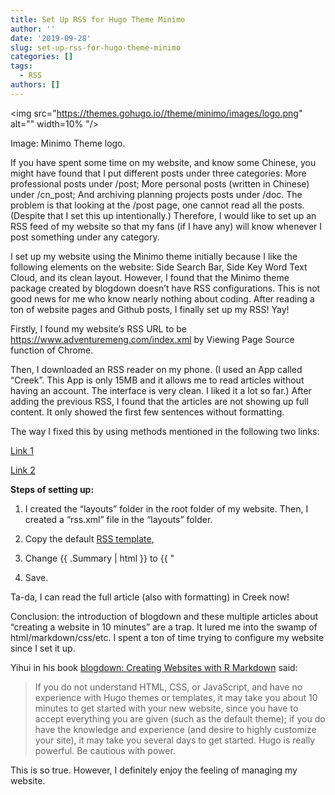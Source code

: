 ```yaml
---
title: Set Up RSS for Hugo Theme Minimo
author: ''
date: '2019-09-28'
slug: set-up-rss-for-hugo-theme-minimo
categories: []
tags:
  - RSS
authors: []
---
```


<img src="https://themes.gohugo.io//theme/minimo/images/logo.png" alt="" width=10% "/>

Image: Minimo Theme logo.

If you have spent some time on my website, and know some Chinese, you might have found that I put different posts under three categories: 
More professional posts under /post;
More personal posts (written in Chinese) under /cn_post;
And archiving planning projects posts under /doc.
The problem is that looking at the /post page, one cannot read all the posts. (Despite that I set this up intentionally.) Therefore, I would like to set up an RSS feed of my website so that my fans (if I have any) will know whenever I post something under any category.

I set up my website using the Minimo theme initially because I like the following elements on the website: Side Search Bar, Side Key Word Text Cloud, and its clean layout. However, I found that the Minimo theme package created by blogdown doesn’t have RSS configurations. This is not good news for me who know nearly nothing about coding. After reading a ton of website pages and Github posts, I finally set up my RSS! Yay!

Firstly, I found my website’s RSS URL to be https://www.adventuremeng.com/index.xml by Viewing Page Source function of Chrome.

Then, I downloaded an RSS reader on my phone. (I used an App called “Creek”. This App is only 15MB and it allows me to read articles without having an account. The interface is very clean. I liked it a lot so far.) After adding the previous RSS, I found that the articles are not showing up full content. It only showed the first few sentences without formatting.

The way I fixed this by using methods mentioned in the following two links:

[Link 1](https://github.com/rstudio/blogdown/issues/337)

[Link 2](https://yongfu.name/2018/12/13/hugo_rss.html#fn:jekyll)

**Steps of setting up:**

1. I created the “layouts” folder in the root folder of my website. Then, I created a “rss.xml” file in the “layouts” folder.

2. Copy the default [RSS template](https://gohugo.io/templates/rss/#the-embedded-rss-xml), 

3. Change <description>{{ .Summary | html }}</description> to   <description>{{ "<![CDATA[" | safeHTML }}
  {{ .Content }}]]>
</description>

4. Save.

Ta-da, I can read the full article (also with formatting) in Creek now!

Conclusion: the introduction of blogdown and these multiple articles about “creating a website in 10 minutes” are a trap. It lured me into the swamp of html/markdown/css/etc. I spent a ton of time trying to configure my website since I set it up. 

Yihui in his book [blogdown: Creating Websites with R Markdown](https://bookdown.org/yihui/blogdown/) said: 

> If you do not understand HTML, CSS, or JavaScript, and have no experience with Hugo themes or templates, it may take you about 10 minutes to get started with your new website, since you have to accept everything you are given (such as the default theme); if you do have the knowledge and experience (and desire to highly customize your site), it may take you several days to get started. Hugo is really powerful. Be cautious with power.

This is so true. However, I definitely enjoy the feeling of managing my website.


